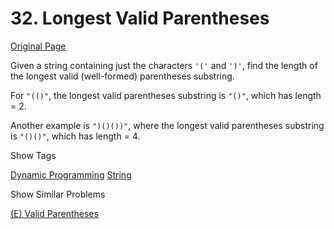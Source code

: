 # 32. Longest Valid Parentheses

[Original Page](https://leetcode.com/problems/longest-valid-parentheses/)

Given a string containing just the characters `'('` and `')'`, find the length of the longest valid (well-formed) parentheses substring.

For `"(()"`, the longest valid parentheses substring is `"()"`, which has length = 2.

Another example is `")()())"`, where the longest valid parentheses substring is `"()()"`, which has length = 4.

<div>

<div id="tags" class="btn btn-xs btn-warning">Show Tags</div>

<span class="hidebutton">[Dynamic Programming](/tag/dynamic-programming/) [String](/tag/string/)</span></div>

<div>

<div id="similar" class="btn btn-xs btn-warning">Show Similar Problems</div>

<span class="hidebutton">[(E) Valid Parentheses](/problems/valid-parentheses/)</span></div>